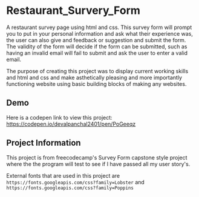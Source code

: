 # Restaurant_Survery_Form
A restaurant survey page using html and css. This survey form will prompt you to put in your personal information and ask what their experience was, the user can also give and feedback or suggestion and submit the form. The validity of the form will decide if the form can be submitted, such as having an invalid email will fail to submit and ask the user to enter a valid email.

The purpose of creating this project was to display current working skills and html and css and make asthetically pleasing and more importantly functioning website using basic building blocks of making any websites.

## Demo
Here is a codepen link to view this project: https://codepen.io/devalpanchal2401/pen/PoGeeqz 

## Project Information
This project is from freecodecamp's Survey Form capstone style project where the the program will test to see if I have passed all my user story's. 

External fonts that are used in this project are ```https://fonts.googleapis.com/css?family=Lobster``` and ```https://fonts.googleapis.com/css?family=Poppins```